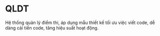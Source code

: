 # QLDT
Hệ thống quản lý điểm thi, áp dụng mẫu thiết kế tối ưu việc viết code, dễ dàng cải tiến code, tăng hiệu suất hoạt động.
